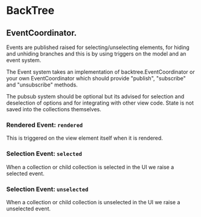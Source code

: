 # BackTree

## EventCoordinator.

Events are published raised for selecting/unselecting elements, for hiding and unhiding branches and this is by using triggers on the model and an event system.

The Event system takes an implementation of backtree.EventCoordinator or your own EventCoordinator which should provide "publish", "subscribe" and "unsubscribe" methods.

The pubsub system should be optional but its advised for selection and deselection of options and for integrating with other view code. State is not saved into the collections themselves.

###


### Rendered Event: `rendered`

This is triggered on the view element itself when it is rendered.

### Selection Event: `selected`

When a collection or child collection is selected in the UI  we raise a selected event.

### Selection Event: `unselected`

When a collection or child collection is unselected in the UI  we raise a unselected event.
